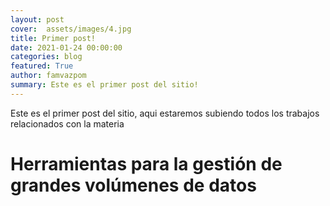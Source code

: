 ```yaml
---
layout: post
cover:  assets/images/4.jpg
title: Primer post!
date: 2021-01-24 00:00:00
categories: blog
featured: True
author: famvazpom
summary: Este es el primer post del sitio!
---
```


Este es el primer post del sitio, aqui estaremos subiendo todos los trabajos relacionados con la materia

# Herramientas para la gestión de grandes volúmenes de datos